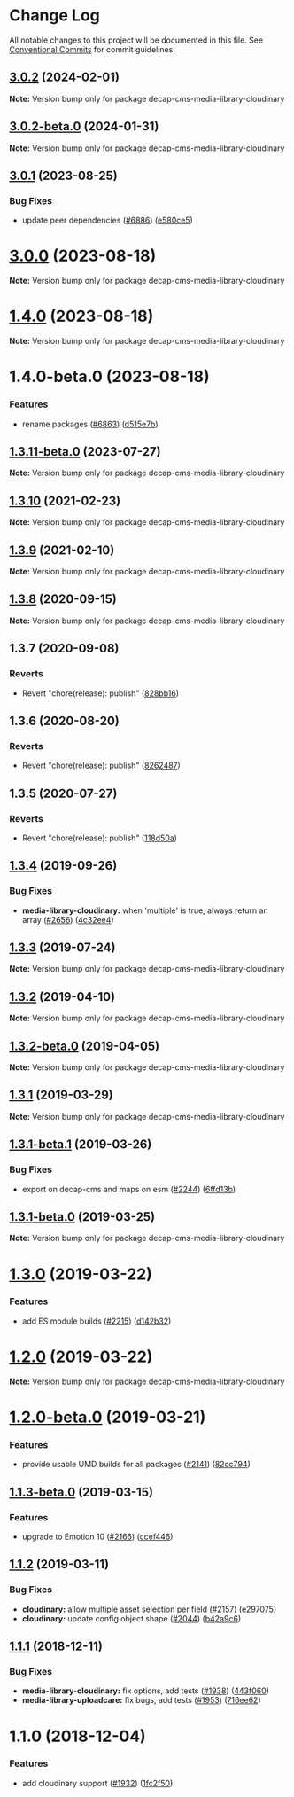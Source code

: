 # Change Log

All notable changes to this project will be documented in this file.
See [Conventional Commits](https://conventionalcommits.org) for commit guidelines.

## [3.0.2](https://github.com/decaporg/decap-cms/compare/decap-cms-media-library-cloudinary@3.0.2-beta.0...decap-cms-media-library-cloudinary@3.0.2) (2024-02-01)

**Note:** Version bump only for package decap-cms-media-library-cloudinary

## [3.0.2-beta.0](https://github.com/decaporg/decap-cms/compare/decap-cms-media-library-cloudinary@3.0.1...decap-cms-media-library-cloudinary@3.0.2-beta.0) (2024-01-31)

**Note:** Version bump only for package decap-cms-media-library-cloudinary

## [3.0.1](https://github.com/decaporg/decap-cms/compare/decap-cms-media-library-cloudinary@3.0.0...decap-cms-media-library-cloudinary@3.0.1) (2023-08-25)

### Bug Fixes

- update peer dependencies ([#6886](https://github.com/decaporg/decap-cms/issues/6886)) ([e580ce5](https://github.com/decaporg/decap-cms/commit/e580ce52ce5f80fa040e8fbcab7fed0744f4f695))

# [3.0.0](https://github.com/decaporg/decap-cms/compare/decap-cms-media-library-cloudinary@1.4.0...decap-cms-media-library-cloudinary@3.0.0) (2023-08-18)

**Note:** Version bump only for package decap-cms-media-library-cloudinary

# [1.4.0](https://github.com/decaporg/decap-cms/compare/decap-cms-media-library-cloudinary@1.4.0-beta.0...decap-cms-media-library-cloudinary@1.4.0) (2023-08-18)

**Note:** Version bump only for package decap-cms-media-library-cloudinary

# 1.4.0-beta.0 (2023-08-18)

### Features

- rename packages ([#6863](https://github.com/decaporg/decap-cms/issues/6863)) ([d515e7b](https://github.com/decaporg/decap-cms/commit/d515e7bd33216a775d96887b08c4f7b1962941bb))

## [1.3.11-beta.0](https://github.com/decaporg/decap-cms/compare/decap-cms-media-library-cloudinary@1.3.10...decap-cms-media-library-cloudinary@1.3.11-beta.0) (2023-07-27)

**Note:** Version bump only for package decap-cms-media-library-cloudinary

## [1.3.10](https://github.com/decaporg/decap-cms/tree/main/packages/decap-cms-media-library-cloudinary/compare/decap-cms-media-library-cloudinary@1.3.9...decap-cms-media-library-cloudinary@1.3.10) (2021-02-23)

**Note:** Version bump only for package decap-cms-media-library-cloudinary

## [1.3.9](https://github.com/decaporg/decap-cms/tree/main/packages/decap-cms-media-library-cloudinary/compare/decap-cms-media-library-cloudinary@1.3.8...decap-cms-media-library-cloudinary@1.3.9) (2021-02-10)

**Note:** Version bump only for package decap-cms-media-library-cloudinary

## [1.3.8](https://github.com/decaporg/decap-cms/tree/main/packages/decap-cms-media-library-cloudinary/compare/decap-cms-media-library-cloudinary@1.3.7...decap-cms-media-library-cloudinary@1.3.8) (2020-09-15)

**Note:** Version bump only for package decap-cms-media-library-cloudinary

## 1.3.7 (2020-09-08)

### Reverts

- Revert "chore(release): publish" ([828bb16](https://github.com/decaporg/decap-cms/tree/main/packages/decap-cms-media-library-cloudinary/commit/828bb16415b8c22a34caa19c50c38b24ffe9ceae))

## 1.3.6 (2020-08-20)

### Reverts

- Revert "chore(release): publish" ([8262487](https://github.com/decaporg/decap-cms/tree/main/packages/decap-cms-media-library-cloudinary/commit/82624879ccbcb16610090041db28f00714d924c8))

## 1.3.5 (2020-07-27)

### Reverts

- Revert "chore(release): publish" ([118d50a](https://github.com/decaporg/decap-cms/tree/main/packages/decap-cms-media-library-cloudinary/commit/118d50a7a70295f25073e564b5161aa2b9883056))

## [1.3.4](https://github.com/decaporg/decap-cms/tree/main/packages/decap-cms-media-library-cloudinary/compare/decap-cms-media-library-cloudinary@1.3.3...decap-cms-media-library-cloudinary@1.3.4) (2019-09-26)

### Bug Fixes

- **media-library-cloudinary:** when 'multiple' is true, always return an array ([#2656](https://github.com/decaporg/decap-cms/tree/main/packages/decap-cms-media-library-cloudinary/issues/2656)) ([4c32ee4](https://github.com/decaporg/decap-cms/tree/main/packages/decap-cms-media-library-cloudinary/commit/4c32ee4))

## [1.3.3](https://github.com/decaporg/decap-cms/tree/main/packages/decap-cms-media-library-cloudinary/compare/decap-cms-media-library-cloudinary@1.3.2...decap-cms-media-library-cloudinary@1.3.3) (2019-07-24)

**Note:** Version bump only for package decap-cms-media-library-cloudinary

## [1.3.2](https://github.com/decaporg/decap-cms/tree/main/packages/decap-cms-media-library-cloudinary/compare/decap-cms-media-library-cloudinary@1.3.2-beta.0...decap-cms-media-library-cloudinary@1.3.2) (2019-04-10)

**Note:** Version bump only for package decap-cms-media-library-cloudinary

## [1.3.2-beta.0](https://github.com/decaporg/decap-cms/tree/main/packages/decap-cms-media-library-cloudinary/compare/decap-cms-media-library-cloudinary@1.3.1...decap-cms-media-library-cloudinary@1.3.2-beta.0) (2019-04-05)

**Note:** Version bump only for package decap-cms-media-library-cloudinary

## [1.3.1](https://github.com/decaporg/decap-cms/tree/main/packages/decap-cms-media-library-cloudinary/compare/decap-cms-media-library-cloudinary@1.3.1-beta.1...decap-cms-media-library-cloudinary@1.3.1) (2019-03-29)

**Note:** Version bump only for package decap-cms-media-library-cloudinary

## [1.3.1-beta.1](https://github.com/decaporg/decap-cms/tree/main/packages/decap-cms-media-library-cloudinary/compare/decap-cms-media-library-cloudinary@1.3.1-beta.0...decap-cms-media-library-cloudinary@1.3.1-beta.1) (2019-03-26)

### Bug Fixes

- export on decap-cms and maps on esm ([#2244](https://github.com/decaporg/decap-cms/tree/main/packages/decap-cms-media-library-cloudinary/issues/2244)) ([6ffd13b](https://github.com/decaporg/decap-cms/tree/main/packages/decap-cms-media-library-cloudinary/commit/6ffd13b))

## [1.3.1-beta.0](https://github.com/decaporg/decap-cms/tree/main/packages/decap-cms-media-library-cloudinary/compare/decap-cms-media-library-cloudinary@1.3.0...decap-cms-media-library-cloudinary@1.3.1-beta.0) (2019-03-25)

**Note:** Version bump only for package decap-cms-media-library-cloudinary

# [1.3.0](https://github.com/decaporg/decap-cms/tree/main/packages/decap-cms-media-library-cloudinary/compare/decap-cms-media-library-cloudinary@1.2.0...decap-cms-media-library-cloudinary@1.3.0) (2019-03-22)

### Features

- add ES module builds ([#2215](https://github.com/decaporg/decap-cms/tree/main/packages/decap-cms-media-library-cloudinary/issues/2215)) ([d142b32](https://github.com/decaporg/decap-cms/tree/main/packages/decap-cms-media-library-cloudinary/commit/d142b32))

# [1.2.0](https://github.com/decaporg/decap-cms/tree/main/packages/decap-cms-media-library-cloudinary/compare/decap-cms-media-library-cloudinary@1.2.0-beta.0...decap-cms-media-library-cloudinary@1.2.0) (2019-03-22)

**Note:** Version bump only for package decap-cms-media-library-cloudinary

# [1.2.0-beta.0](https://github.com/decaporg/decap-cms/tree/main/packages/decap-cms-media-library-cloudinary/compare/decap-cms-media-library-cloudinary@1.1.3-beta.0...decap-cms-media-library-cloudinary@1.2.0-beta.0) (2019-03-21)

### Features

- provide usable UMD builds for all packages ([#2141](https://github.com/decaporg/decap-cms/tree/main/packages/decap-cms-media-library-cloudinary/issues/2141)) ([82cc794](https://github.com/decaporg/decap-cms/tree/main/packages/decap-cms-media-library-cloudinary/commit/82cc794))

## [1.1.3-beta.0](https://github.com/decaporg/decap-cms/tree/main/packages/decap-cms-media-library-cloudinary/compare/decap-cms-media-library-cloudinary@1.1.2...decap-cms-media-library-cloudinary@1.1.3-beta.0) (2019-03-15)

### Features

- upgrade to Emotion 10 ([#2166](https://github.com/decaporg/decap-cms/tree/main/packages/decap-cms-media-library-cloudinary/issues/2166)) ([ccef446](https://github.com/decaporg/decap-cms/tree/main/packages/decap-cms-media-library-cloudinary/commit/ccef446))

## [1.1.2](https://github.com/decaporg/decap-cms/tree/main/packages/decap-cms-media-library-cloudinary/compare/decap-cms-media-library-cloudinary@1.1.1...decap-cms-media-library-cloudinary@1.1.2) (2019-03-11)

### Bug Fixes

- **cloudinary:** allow multiple asset selection per field ([#2157](https://github.com/decaporg/decap-cms/tree/main/packages/decap-cms-media-library-cloudinary/issues/2157)) ([e297075](https://github.com/decaporg/decap-cms/tree/main/packages/decap-cms-media-library-cloudinary/commit/e297075))
- **cloudinary:** update config object shape ([#2044](https://github.com/decaporg/decap-cms/tree/main/packages/decap-cms-media-library-cloudinary/issues/2044)) ([b42a9c6](https://github.com/decaporg/decap-cms/tree/main/packages/decap-cms-media-library-cloudinary/commit/b42a9c6))

## [1.1.1](https://github.com/decaporg/decap-cms/tree/main/packages/decap-cms-media-library-cloudinary/compare/decap-cms-media-library-cloudinary@1.1.0...decap-cms-media-library-cloudinary@1.1.1) (2018-12-11)

### Bug Fixes

- **media-library-cloudinary:** fix options, add tests ([#1938](https://github.com/decaporg/decap-cms/tree/main/packages/decap-cms-media-library-cloudinary/issues/1938)) ([443f060](https://github.com/decaporg/decap-cms/tree/main/packages/decap-cms-media-library-cloudinary/commit/443f060))
- **media-library-uploadcare:** fix bugs, add tests ([#1953](https://github.com/decaporg/decap-cms/tree/main/packages/decap-cms-media-library-cloudinary/issues/1953)) ([716ee62](https://github.com/decaporg/decap-cms/tree/main/packages/decap-cms-media-library-cloudinary/commit/716ee62))

# 1.1.0 (2018-12-04)

### Features

- add cloudinary support ([#1932](https://github.com/decaporg/decap-cms/tree/main/packages/decap-cms-media-library-cloudinary/issues/1932)) ([1fc2f50](https://github.com/decaporg/decap-cms/tree/main/packages/decap-cms-media-library-cloudinary/commit/1fc2f50))
